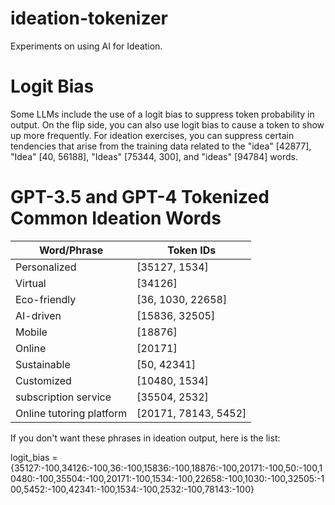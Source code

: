 # ideation-tokenizer
Experiments on using AI for Ideation.

# Logit Bias
Some LLMs include the use of a logit bias to suppress token probability in output. On the flip side, you can also use logit bias to cause a token to show up more frequently. For ideation exercises, you can suppress certain tendencies that arise from the training data related to the "idea" [42877], "Idea" [40, 56188], "Ideas" [75344, 300], and "ideas" [94784] words. 

# GPT-3.5 and GPT-4 Tokenized Common Ideation Words
| Word/Phrase              | Token IDs            |
|--------------------------|----------------------|
| Personalized             | [35127, 1534]        |
| Virtual                  | [34126]              |
| Eco-friendly             | [36, 1030, 22658]    |
| AI-driven                | [15836, 32505]       |
| Mobile                   | [18876]              |
| Online                   | [20171]              |
| Sustainable              | [50, 42341]          |
| Customized               | [10480, 1534]        |
| subscription service     | [35504, 2532]        |
| Online tutoring platform | [20171, 78143, 5452] |

If you don't want these phrases in ideation output, here is the list:

logit_bias = {35127:-100,34126:-100,36:-100,15836:-100,18876:-100,20171:-100,50:-100,10480:-100,35504:-100,20171:-100,1534:-100,22658:-100,1030:-100,32505:-100,5452:-100,42341:-100,1534:-100,2532:-100,78143:-100}
